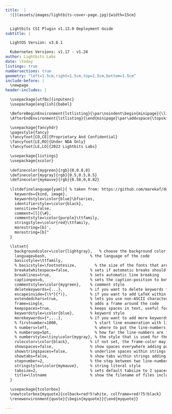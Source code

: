 ```yaml
---
title:  |
  ![](assets/images/lightbits-cover-page.jpg){width=15cm}


  Lightbits CSI Plugin v1.13.0 Deployment Guide
subtitle: |

  LightOS Version: v3.6.1

  Kubernetes Versions: v1.17 - v1.24
author: Lightbits Labs
date: \today
listings: true
numbersections: true
geometry: "left=1.5cm,right=1.5cm,top=1.5cm,bottom=1.5cm"
include-before: |
  \newpage
header-includes: |

  \usepackage[utf8x]{inputenc}
  \usepackage[english]{babel}

  \BeforeBeginEnvironment{lstlisting}{\par\noindent\begin{minipage}{\linewidth}}
  \AfterEndEnvironment{lstlisting}{\end{minipage}\par\addvspace{\topskip}}

  \usepackage{fancyhdr}
  \pagestyle{fancy}
  \fancyfoot[CO,CE]{Proprietary And Confidential}
  \fancyfoot[LE,RO]{Under NDA Only}
  \fancyfoot[LE,LO]{2022 Lightbits Labs}

  \usepackage{listings}
  \usepackage{xcolor}
  
  \definecolor{mygreen}{rgb}{0,0.8,0}
  \definecolor{mygray}{rgb}{0.5,0.5,0.5}
  \definecolor{mymauve}{rgb}{0.58,0,0.82}
  
  \lstdefinelanguage{yaml}{ % taken from: https://github.com/marekaf/docker-lstlisting/blob/master/latex.tex
    keywords={kind, image},
    keywordstyle=\color{blue}\bfseries,
    identifierstyle=\color{black},
    sensitive=false,
    comment=[l]{\#},
    commentstyle=\color{purple}\ttfamily,
    stringstyle=\color{red}\ttfamily,
    morestring=[b]',
    morestring=[b]"
  }

  \lstset{ 
    backgroundcolor=\color{lightgray},   % choose the background color; you must add \usepackage{color} or \usepackage{xcolor}; should come as last argument
    language=bash,                   % the language of the code
    basicstyle=\ttfamily,
    % basicstyle=\footnotesize,        % the size of the fonts that are used for the code
    breakatwhitespace=false,         % sets if automatic breaks should only happen at whitespace
    breaklines=true,                 % sets automatic line breaking
    captionpos=b,                    % sets the caption-position to bottom
    commentstyle=\color{mygreen},    % comment style
    deletekeywords={...},            % if you want to delete keywords from the given language
    escapeinside={\%*}{*)},          % if you want to add LaTeX within your code
    extendedchars=true,              % lets you use non-ASCII characters; for 8-bits encodings only, does not work with UTF-8
    frame=single,                    % adds a frame around the code
    keepspaces=true,                 % keeps spaces in text, useful for keeping indentation of code (possibly needs columns=flexible)
    keywordstyle=\color{blue},       % keyword style
    morekeywords={*,...},            % if you want to add more keywords to the set
    % firstnumber=1000,                % start line enumeration with line 1000
    % numbers=left,                    % where to put the line-numbers; possible values are (none, left, right)
    % numbersep=5pt,                   % how far the line-numbers are from the code
    % numberstyle=\tiny\color{mygray}, % the style that is used for the line-numbers
    rulecolor=\color{black},         % if not set, the frame-color may be changed on line-breaks within not-black text (e.g. comments (green here))
    showspaces=false,                % show spaces everywhere adding particular underscores; it overrides 'showstringspaces'
    showstringspaces=false,          % underline spaces within strings only
    showtabs=false,                  % show tabs within strings adding particular underscores
    stepnumber=2,                    % the step between two line-numbers. If it's 1, each line will be numbered
    stringstyle=\color{mymauve},     % string literal style
    tabsize=2,	                     % sets default tabsize to 2 spaces
    title=\lstname                   % show the filename of files included with \lstinputlisting; also try caption instead of title
  }

  \usepackage{tcolorbox}
  \newtcolorbox{myquote}{colback=red!5!white, colframe=red!75!black}
  \renewenvironment{quote}{\begin{myquote}}{\end{myquote}}

---
```

